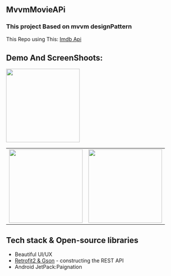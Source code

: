 
# <h2>MvvmMovieAPi</h2>
<h3>This project Based on mvvm designPattern </h3>
 This Repo using This: <a href="https://www.themoviedb.org/documentation/api">Imdb Api</a>
 <h2>Demo And ScreenShoots:</h2>  
 
<img src="https://i.gifer.com/whQ.gif" width="200" alt=""  width="200">
 
 <table>
  <tr>
    <td><img src="http://coffe-android.ir/image/movie_mvvm/screen_shoot_1.jpg" width="200"> </td>
    <td><img src="http://coffe-android.ir/image/movie_mvvm/screen_shoot_2.jpg" width="200"> </td>
  </tr>
 </table>

<h2>Tech stack & Open-source libraries</h2>  

<ul>
   <li> Beautiful UI/UX </li>
  <li><a href="https://github.com/square/retrofit">Retrofit2 &amp; Gson</a> - constructing the REST API</li>
  <li>
        Android JetPack:Paignation
  </li>
  </ul>
